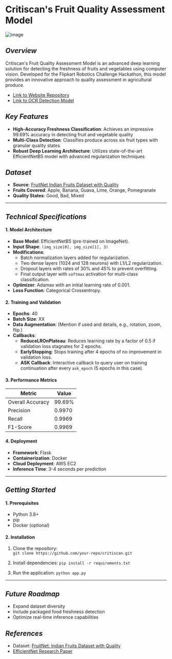 # Critiscan's Fruit Quality Assessment Model
![image](https://github.com/user-attachments/assets/1c57d228-e99e-48a0-ae29-17906734b350)
## *Overview*

Critiscan's Fruit Quality Assessment Model is an advanced deep learning solution for detecting the freshness of fruits and vegetables using computer vision. Developed for the Flipkart Robotics Challenge Hackathon, this model provides an innovative approach to quality assessment in agricultural produce.

- [Link to Website Repository](https://github.com/aanushkaguptaa/critiscan)
- [Link to OCR Detection Model](https://github.com/tsu-ki/ocr-script-freshness-model)
## *Key Features*

- **High-Accuracy Freshness Classification**: Achieves an impressive 99.69% accuracy in detecting fruit and vegetable quality
- **Multi-Class Detection**: Classifies produce across six fruit types with granular quality states
- **Robust Deep Learning Architecture**: Utilizes state-of-the-art EfficientNetB5 model with advanced regularization techniques
## *Dataset*

- **Source**: [FruitNet Indian Fruits Dataset with Quality](https://www.kaggle.com/datasets/shashwatwork/fruitnet-indian-fruits-dataset-with-quality/)
- **Fruits Covered**: Apple, Banana, Guava, Lime, Orange, Pomegranate
- **Quality States**: Good, Bad, Mixed

---
## *Technical Specifications*

#### **1. Model Architecture**

- **Base Model**: EfficientNetB5 (pre-trained on ImageNet).
- **Input Shape**: `(img_size[0], img_size[1], 3)`
- **Modifications**:
    - Batch normalization layers added for regularization.
    - Two dense layers (1024 and 128 neurons) with L1/L2 regularization.
    - Dropout layers with rates of 30% and 45% to prevent overfitting.
    - Final output layer with `softmax` activation for multi-class classification.
- **Optimizer**: Adamax with an initial learning rate of 0.001.
- **Loss Function**: Categorical Crossentropy.
#### **2. Training and Validation**

- **Epochs**: 40
- **Batch Size**: XX
- **Data Augmentation**: (Mention if used and details, e.g., rotation, zoom, flip.)
- **Callbacks**:
    - **ReduceLROnPlateau**: Reduces learning rate by a factor of 0.5 if validation loss stagnates for 2 epochs.
    - **EarlyStopping**: Stops training after 4 epochs of no improvement in validation loss.
    - **ASK Callback**: Interactive callback to query user on training continuation after every `ask_epoch` (5 epochs in this case).
#### **3. Performance Metrics**

| Metric           | Value  |
| ---------------- | ------ |
| Overall Accuracy | 99.69% |
| Precision        | 0.9970 |
| Recall           | 0.9969 |
| F1-Score         | 0.9969 |
#### **4. Deployment**

- **Framework**: Flask
- **Containerization**: Docker
- **Cloud Deployment**: AWS EC2
- **Inference Time**: 3-4 seconds per prediction
---
## *Getting Started*

#### **1. Prerequisites**

- Python 3.8+
- pip
- Docker (optional)

#### **2. Installation**

1. Clone the repository:    
    ```git clone https://github.com/your-repo/critiscan.git```
    
2. Install dependencies:
    ```pip install -r requirements.txt```
    
3. Run the application:
   ```python app.py```

---
## *Future Roadmap*

- Expand dataset diversity
- Include packaged food freshness detection
- Optimize real-time inference capabilities

## *References*

- Dataset: [FruitNet: Indian Fruits Dataset with Quality](https://www.kaggle.com/datasets/shashwatwork/fruitnet-indian-fruits-dataset-with-quality/)
- [EfficientNet Research Paper](https://arxiv.org/abs/1905.11946)
